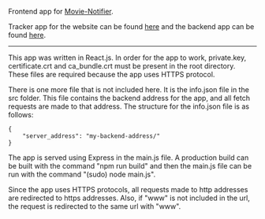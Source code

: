 Frontend app for [Movie-Notifier](https://www.movie-notifier.com).

Tracker app for the website can be found [here](https://github.com/Xeraphin/torrent_notifier_tracker) and the backend app can be found [here](https://github.com/Xeraphin/torrent_notifier_backend).

-----------------

This app was written in React.js. In order for the app to work, private.key, certificate.crt and ca_bundle.crt must be present in the root directory. These files are required because the app uses HTTPS protocol.

There is one more file that is not included here. It is the info.json file in the src folder. This file contains the backend address for the app, and all fetch requests are made to that address. The structure for the info.json file is as follows:

    {
        "server_address": "my-backend-address/"
    }

The app is served using Express in the main.js file. A production build can be built with the command "npm run build" and then the main.js file can be run with the command "(sudo) node main.js".

Since the app uses HTTPS protocols, all requests made to http addresses are redirected to https addresses. Also, if "www" is not included in the url, the request is redirected to the same url with "www".